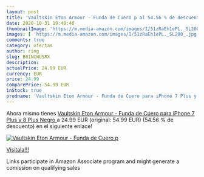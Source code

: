 ```yaml
---
layout: post
title: 'Vaultskin Eton Armour - Funda de Cuero p al 54.56 % de descuento'
date: 2020-10-31 19:40:46
thumbnailImage: 'https://m.media-amazon.com/images/I/51zRaEh1ePL._SL200_.jpg'
images: [ 'https://m.media-amazon.com/images/I/51zRaEh1ePL._SL200_.jpg' ]
comments: true
category: ofertas
author: ring
slug: B01NCWUSRX
description:
actualPrice: 24.99 EUR
currency: EUR
price: 24.99
comparePrice: 54.99 EUR
inStock: true
prodname: 'Vaultskin Eton Armour - Funda de Cuero para iPhone 7 Plus y 8 Plus  Negro '
---
```


Ahora mismo tienes [Vaultskin Eton Armour - Funda de Cuero para iPhone 7 Plus y 8 Plus  Negro ](https://www.amazon.es/dp/B01NCWUSRX/?tag=tolees-21) a 24.99 EUR (original: 54.99 EUR) (54.56 %  de descuento) en el siguiente enlace!

[![Vaultskin Eton Armour - Funda de Cuero p](https://m.media-amazon.com/images/I/51zRaEh1ePL._SL200_.jpg)](https://www.amazon.es/dp/B01NCWUSRX/?tag=tolees-21)

[Visítala!!!](https://www.amazon.es/dp/B01NCWUSRX/?tag=tolees-21)

Links participate in Amazon Associate program and might generate a comission on qualifying sales
